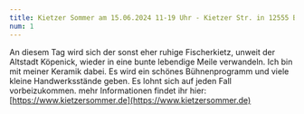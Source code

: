 ```yaml
---
title: Kietzer Sommer am 15.06.2024 11-19 Uhr - Kietzer Str. in 12555 Berlin
num: 1
---
```


An diesem Tag wird sich der sonst eher ruhige Fischerkietz, unweit der Altstadt Köpenick, wieder in eine bunte lebendige Meile verwandeln. Ich bin mit meiner Keramik dabei. Es wird ein schönes Bühnenprogramm und viele kleine Handwerksstände geben. Es lohnt sich auf jeden Fall vorbeizukommen.
mehr Informationen findet ihr hier: [https://www.kietzersommer.de](https://www.kietzersommer.de)